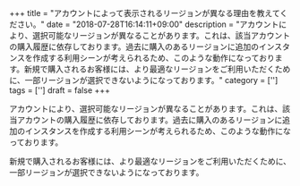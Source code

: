 +++
title = "アカウントによって表示されるリージョンが異なる理由を教えてください。"
date = "2018-07-28T16:14:11+09:00"
description = "アカウントにより、選択可能なリージョンが異なることがあります。これは、該当アカウントの購入履歴に依存しております。過去に購入のあるリージョンに追加のインスタンスを作成する利用シーンが考えられるため、このような動作になっております。新規で購入されるお客様には、より最適なリージョンをご利用いただくために、一部リージョンが選択できないようになっております。"
category = ['']
tags = ['']
draft = false
+++

アカウントにより、選択可能なリージョンが異なることがあります。これは、該当アカウントの購入履歴に依存しております。過去に購入のあるリージョンに追加のインスタンスを作成する利用シーンが考えられるため、このような動作になっております。

新規で購入されるお客様には、より最適なリージョンをご利用いただくために、一部リージョンが選択できないようになっております。

